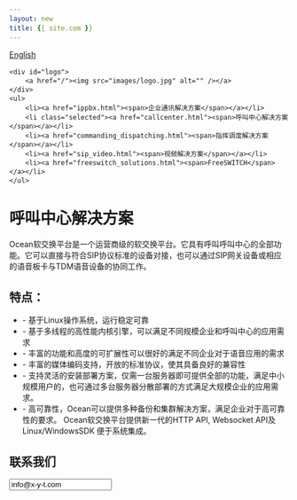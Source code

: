```yaml
---
layout: new
title: {{ site.com }}
---
```


<div id="header">
	<div id="lang">
		<a href="/index_en.html">English</a>
	</div>

	<div id="logo">
		<a href="/"><img src="images/logo.jpg" alt="" /></a>
	</div>		
	<ul>
		<li><a href="ippbx.html"><span>企业通讯解决方案</span></a></li>
		<li class="selected"><a href="callcenter.html"><span>呼叫中心解决方案</span></a></li>
		<li><a href="commanding_dispatching.html"><span>指挥调度解决方案</span></a></li>
		<li><a href="sip_video.html"><span>视频解决方案</span></a></li>
		<li><a href="freeswitch_solutions.html"><span>FreeSWITCH</span></a></li>
	</ul>
</div>
<div id="body">
	<div class="about">
		<h1>呼叫中心解决方案</h1>
		<div>
			<p>
				Ocean软交换平台是一个运营商级的软交换平台。它具有呼叫呼叫中心的全部功能。它可以直接与符合SIP协议标准的设备对接，也可以通过SIP网关设备或相应的语音板卡与TDM语音设备的协同工作。
			</p>
		</div>
		<div>
			<h2>特点：</h2>
			<ul>
				<li>- 基于Linux操作系统，运行稳定可靠</li>
				<li>- 基于多线程的高性能内核引擎，可以满足不同规模企业和呼叫中心的应用需求</li>
				<li>- 丰富的功能和高度的可扩展性可以很好的满足不同企业对于语音应用的需求</li>
				<li>- 丰富的媒体编码支持，开放的标准协议，使其具备良好的兼容性</li>
				<li>- 支持灵活的安装部署方案，仅需一台服务器即可提供全部的功能，满足中小规模用户的，也可通过多台服务器分散部署的方式满足大规模企业的应用需求。</li>
				<li>- 高可靠性，Ocean可以提供多种备份和集群解决方案，满足企业对于高可靠性的要求。
Ocean软交换平台提供新一代的HTTP API, Websocket API及 Linux/WindowsSDK 便于系统集成。</li>
			</ul>
		</div>
		<div>
			<h2>联系我们</h2>
			<p><input readonly value="info@x-y-t.com"></input></p>
		</div>
	</div>
</div>
